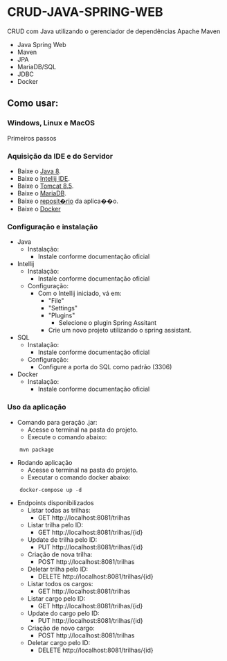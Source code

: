 # CRUD-JAVA-SPRING-WEB
CRUD com Java utilizando o gerenciador de dependências Apache Maven 

- Java Spring Web
- Maven
- JPA
- MariaDB/SQL
- JDBC
- Docker

## Como usar:
### Windows, Linux e MacOS
Primeiros passos
### Aquisição da IDE e do Servidor
- Baixe o [Java 8](https://www.java.com/pt_BR/download/).
- Baixe o [Intellij IDE](https://www.jetbrains.com/pt-br/idea/download/).
- Baixe o [Tomcat 8.5](https://tomcat.apache.org/download-80.cgi).
- Baixe o [MariaDB](https://mariadb.org/download/).
- Baixe o [reposit�rio](https://github.com/gustavottc/CRUD-JAVA-WEB/archive/master.zip) da aplica��o.
- Baixe o [Docker](https://docs.docker.com/get-docker/)
### Configuração e instalação
- Java
  - Instalação:
    - Instale conforme documentação oficial
- Intellij
  - Instalação:
    - Instale conforme documentação oficial
  - Configuração:
    - Com o Intellij iniciado, vá em:
      - "File"
      - "Settings"
      - "Plugins"
          - Selecione o plugin Spring Assitant
      - Crie um novo projeto utilizando o spring assistant.
- SQL
  - Instalação:
    - Instale conforme documentação oficial
  - Configuração:
    - Configure a porta do SQL como padrão (3306)
- Docker
    - Instalação:
        - Instale conforme documentação oficial
        
### Uso da aplicação
- Comando para geração .jar:
    - Acesse o terminal na pasta do projeto.
    - Execute o comando abaixo:
```
    mvn package
```
- Rodando aplicação
    - Acesse o terminal na pasta do projeto.
    - Executar o comando docker abaixo:
```
    docker-compose up -d
```

- Endpoints disponibilizados
    - Listar todas as trilhas:
        - GET http://localhost:8081/trilhas
    - Listar trilha pelo ID:
        - GET http://localhost:8081/trilhas/{id}
    - Update de trilha pelo ID:
        - PUT http://localhost:8081/trilhas/{id}
    - Criação de nova trilha:
        - POST http://localhost:8081/trilhas
    - Deletar trilha pelo ID:
        - DELETE http://localhost:8081/trilhas/{id}
    - Listar todos os cargos:
        - GET http://localhost:8081/trilhas
    - Listar cargo pelo ID:
        - GET http://localhost:8081/trilhas/{id}
    - Update do cargo pelo ID:
        - PUT http://localhost:8081/trilhas/{id}
    - Criação de novo cargo:
        - POST http://localhost:8081/trilhas
    - Deletar cargo pelo ID:
        - DELETE http://localhost:8081/trilhas/{id}